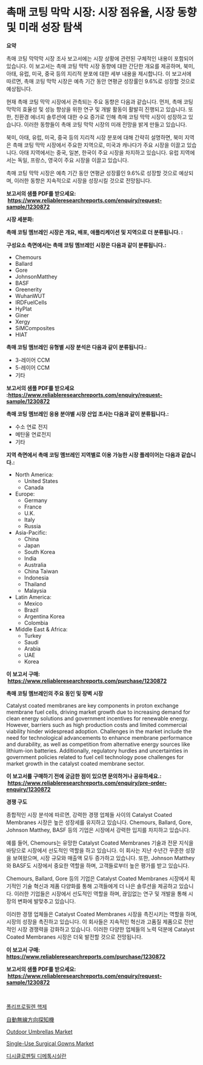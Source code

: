 <p><h1>촉매 코팅 막막 시장: 시장 점유율, 시장 동향 및 미래 성장 탐색</h1></p><p><strong>요약</strong></p>
<p><p>촉매 코팅 막막막 시장 조사 보고서에는 시장 상황에 관련된 구체적인 내용이 포함되어 있습니다. 이 보고서는 촉매 코팅 막막 시장 동향에 대한 간단한 개요를 제공하며, 북미, 아태, 유럽, 미국, 중국 등의 지리적 분포에 대한 세부 내용을 제시합니다. 이 보고서에 따르면, 촉매 코팅 막막 시장은 예측 기간 동안 연평균 성장률인 9.6%로 성장할 것으로 예상됩니다.</p><p>현재 촉매 코팅 막막 시장에서 관측되는 주요 동향은 다음과 같습니다. 먼저, 촉매 코팅 막막의 효율성 및 성능 향상을 위한 연구 및 개발 활동이 활발히 진행되고 있습니다. 또한, 친환경 에너지 솔루션에 대한 수요 증가로 인해 촉매 코팅 막막 시장이 성장하고 있습니다. 이러한 동향들이 촉매 코팅 막막 시장의 미래 전망을 밝게 만들고 있습니다.</p><p>북미, 아태, 유럽, 미국, 중국 등의 지리적 시장 분포에 대해 간략히 설명하면, 북미 지역은 촉매 코팅 막막 시장에서 주요한 지역으로, 미국과 캐나다가 주요 시장을 이끌고 있습니다. 아태 지역에서는 중국, 일본, 한국이 주요 시장을 차지하고 있습니다. 유럽 지역에서는 독일, 프랑스, 영국이 주요 시장을 이끌고 있습니다.</p><p>촉매 코팅 막막 시장은 예측 기간 동안 연평균 성장률인 9.6%로 성장할 것으로 예상되며, 이러한 동향은 지속적으로 시장을 성장시킬 것으로 전망됩니다.</p></p>
<p><strong>보고서의 샘플 PDF를 받으세요: &nbsp;<a href="https://www.reliableresearchreports.com/enquiry/request-sample/1230872">https://www.reliableresearchreports.com/enquiry/request-sample/1230872</a></strong></p>
<p><strong>시장 세분화:</strong></p>
<p><strong> 촉매 코팅 멤브레인 시장은 개요, 배포, 애플리케이션 및 지역으로 더 분류됩니다. :</strong></p>
<p><strong>구성요소 측면에서는 촉매 코팅 멤브레인 시장은 다음과 같이 분류됩니다.:</strong></p>
<p><ul><li>Chemours</li><li>Ballard</li><li>Gore</li><li>JohnsonMatthey</li><li>BASF</li><li>Greenerity</li><li>WuhanWUT</li><li>IRDFuelCells</li><li>HyPlat</li><li>Giner</li><li>Xergy</li><li>SiMComposites</li><li>HIAT</li></ul></p>
<p><strong> 촉매 코팅 멤브레인 유형별 시장 분석은 다음과 같이 분류됩니다.:</strong></p>
<p><ul><li>3-레이어 CCM</li><li>5-레이어 CCM</li><li>기타</li></ul></p>
<p><strong>보고서의 샘플 PDF를 받으세요 :<a href="https://www.reliableresearchreports.com/enquiry/request-sample/1230872">https://www.reliableresearchreports.com/enquiry/request-sample/1230872</a></strong></p>
<p><strong> 촉매 코팅 멤브레인 응용 분야별 시장 산업 조사는 다음과 같이 분류됩니다.:</strong></p>
<p><ul><li>수소 연료 전지</li><li>메탄올 연료전지</li><li>기타</li></ul></p>
<p><strong>지역 측면에서 촉매 코팅 멤브레인 지역별로 이용 가능한 시장 플레이어는 다음과 같습니다.:</strong></p>
<p><ul>
    <li>
        North America:
        <ul>
            <li>United States</li>
            <li>Canada</li>
        </ul>
    </li>
    <li>
        Europe:
        <ul>
            <li>Germany</li>
            <li>France</li>
            <li>U.K.</li>
            <li>Italy</li>
            <li>Russia</li>
        </ul>
    </li>
    <li>
        Asia-Pacific:
        <ul>
            <li>China</li>
            <li>Japan</li>
            <li>South Korea</li>
            <li>India</li>
            <li>Australia</li>
            <li>China Taiwan</li>
            <li>Indonesia</li>
            <li>Thailand</li>
            <li>Malaysia</li>
        </ul>
    </li>
    <li>
        Latin America:
        <ul>
            <li>Mexico</li>
            <li>Brazil</li>
            <li>Argentina Korea</li>
            <li>Colombia</li>
        </ul>
    </li>
    <li>
        Middle East & Africa:
        <ul>
            <li>Turkey</li>
            <li>Saudi</li>
            <li>Arabia</li>
            <li>UAE</li>
            <li>Korea</li>
        </ul>
    </li>
    </ul></p>
<p><strong>이 보고서 구매: &nbsp;<a href="https://www.reliableresearchreports.com/purchase/1230872">https://www.reliableresearchreports.com/purchase/1230872</a></strong></p>
<p><strong>촉매 코팅 멤브레인의 주요 동인 및 장벽 시장</strong></p>
<p><p>Catalyst coated membranes are key components in proton exchange membrane fuel cells, driving market growth due to increasing demand for clean energy solutions and government incentives for renewable energy. However, barriers such as high production costs and limited commercial viability hinder widespread adoption. Challenges in the market include the need for technological advancements to enhance membrane performance and durability, as well as competition from alternative energy sources like lithium-ion batteries. Additionally, regulatory hurdles and uncertainties in government policies related to fuel cell technology pose challenges for market growth in the catalyst coated membrane sector.</p></p>
<p><strong>이 보고서를 구매하기 전에 궁금한 점이 있으면 문의하거나 공유하세요.: &nbsp;<a href="https://www.reliableresearchreports.com/enquiry/pre-order-enquiry/1230872">https://www.reliableresearchreports.com/enquiry/pre-order-enquiry/1230872</a></strong></p>
<p><strong>경쟁 구도</strong></p>
<p><p>종합적인 시장 분석에 따르면, 강력한 경쟁 업체들 사이의 Catalyst Coated Membranes 시장은 높은 성장세를 유지하고 있습니다. Chemours, Ballard, Gore, Johnson Matthey, BASF 등의 기업은 시장에서 강력한 입지를 차지하고 있습니다.</p><p>예를 들어, Chemours는 유망한 Catalyst Coated Membranes 기술과 전문 지식을 바탕으로 시장에서 선도적인 역할을 하고 있습니다. 이 회사는 지난 수년간 꾸준한 성장을 보여왔으며, 시장 규모와 매출액 모두 증가하고 있습니다. 또한, Johnson Matthey와 BASF도 시장에서 중요한 역할을 하며, 고객들로부터 높은 평가를 받고 있습니다.</p><p>Chemours, Ballard, Gore 등의 기업은 Catalyst Coated Membranes 시장에서 획기적인 기술 혁신과 제품 다양화를 통해 고객들에게 더 나은 솔루션을 제공하고 있습니다. 이러한 기업들은 시장에서 선도적인 역할을 하며, 끊임없는 연구 및 개발을 통해 시장의 변화에 발맞추고 있습니다.</p><p>이러한 경쟁 업체들은 Catalyst Coated Membranes 시장을 촉진시키는 역할을 하며, 시장의 성장을 촉진하고 있습니다. 이 회사들은 지속적인 혁신과 고품질 제품으로 전반적인 시장 경쟁력을 강화하고 있습니다. 이러한 다양한 업체들의 노력 덕분에 Catalyst Coated Membranes 시장은 더욱 발전할 것으로 전망됩니다.</p></p>
<p><strong>이 보고서 구매: &nbsp; <a href="https://www.reliableresearchreports.com/purchase/1230872">https://www.reliableresearchreports.com/purchase/1230872</a></strong></p>
<p><strong>보고서의 샘플 PDF를 받으세요: &nbsp;<a href="https://www.reliableresearchreports.com/enquiry/request-sample/1230872">https://www.reliableresearchreports.com/enquiry/request-sample/1230872</a></strong><strong></strong></p>
<p>&nbsp;</p>
<p><p><a href="https://github.com/vs10l4sfg5c/Market-Research-Report-List-1/blob/main/86215483604.md">폴리프로필렌 핵제</a></p><p><a href="https://github.com/cbigkbh02719/Market-Research-Report-List-1/blob/main/82495194023.md">自動無線方向探知機</a></p><p><a href="https://github.com/yemakinde/Market-Research-Report-List-1/blob/main/outdoor-umbrellas-market.md">Outdoor Umbrellas Market</a></p><p><a href="https://issuu.com/reportprime-2/docs/single-use-surgical-gowns-market-size-2030.pptx">Single-Use Surgical Gowns Market</a></p><p><a href="https://github.com/crfsywufhm81415/Market-Research-Report-List-1/blob/main/52391223605.md">디시클로펜틸 디메톡시실란</a></p></p>